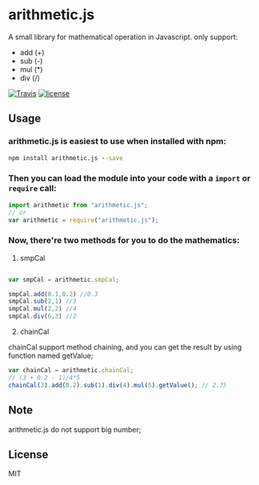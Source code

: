 
# arithmetic.js

A small library for mathematical operation in Javascript. only support:

+ add (+)
+ sub (-)
+ mul (*)
+ div (/)

[![Travis](https://img.shields.io/travis/rust-lang/rust.svg)]()
[![license](https://img.shields.io/github/license/mashape/apistatus.svg)]()


## Usage

### arithmetic.js is easiest to use when installed with npm:

```cmd
npm install arithmetic.js --save
```

### Then you can load the module into your code with a `import` or `require` call:

```js
import arithmetic from "arithmetic.js";
// or
var arithmetic = require("arithmetic.js");
```

### Now, there're two methods for you to do the mathematics:

1. smpCal

```js

var smpCal = arithmetic.smpCal;

smpCal.add(0.1,0.2) //0.3
smpCal.sub(2,1) //3
smpCal.mul(2,2) //4
smpCal.div(6,3) //2
```

2. chainCal

chainCal support method chaining, and you can get the result by using function named getValue;

```js
var chainCal = arithmetic.chainCal;
// (3 + 0.2 - 1)/4*5
chainCal(3).add(0.2).sub(1).div(4).mul(5).getValue(); // 2.75
```


## Note
arithmetic.js do not support big number;

## License
MIT

